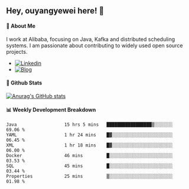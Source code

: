 ## Hey, ouyangyewei here! :wave:

#### :rocket: About Me
I work at Alibaba, focusing on Java, Kafka and distributed scheduling systems. I am passionate about contributing to widely used open source projects.

- [![Linkedin](https://img.shields.io/badge/LinkedIn-ouyangyewei-blue)](https://www.linkedin.com/in/ouyangyewei/)
- [![Blog](https://img.shields.io/badge/Blog-yeweiouyang-orange)](https://blog.csdn.net/yeweiouyang)

#### :star2: Github Stats
[![Anurag's GitHub stats](https://github-readme-stats.vercel.app/api?username=ouyangyewei&show_icons=true&cache_seconds=3600&theme=tokyonight)](https://github.com/anuraghazra/github-readme-stats)

#### :bar_chart: Weekly Development Breakdown
<!--START_SECTION:waka-->

```text
Java                  15 hrs 5 mins   █████████████████▒░░░░░░░   69.06 %
YAML                  1 hr 24 mins    █▓░░░░░░░░░░░░░░░░░░░░░░░   06.45 %
XML                   1 hr 18 mins    █▓░░░░░░░░░░░░░░░░░░░░░░░   06.00 %
Docker                46 mins         █░░░░░░░░░░░░░░░░░░░░░░░░   03.53 %
SQL                   45 mins         █░░░░░░░░░░░░░░░░░░░░░░░░   03.44 %
Properties            25 mins         ▒░░░░░░░░░░░░░░░░░░░░░░░░   01.98 %
```

<!--END_SECTION:waka-->
